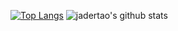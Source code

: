 
[![Top Langs](https://github-readme-stats.vercel.app/api/top-langs/?username=jadertao&layout=compact&count_private=true)](https://github.com/anuraghazra/github-readme-stats)
![jadertao's github stats](https://github-readme-stats.vercel.app/api?username=jadertao&show_icons=true&count_private=true&hide=contribs)


<!--
**jadertao/jadertao** is a ✨ _special_ ✨ repository because its `README.md` (this file) appears on your GitHub profile.

Here are some ideas to get you started:

- 🔭 I’m currently working on ...
- 🌱 I’m currently learning ...
- 👯 I’m looking to collaborate on ...
- 🤔 I’m looking for help with ...
- 💬 Ask me about ...
- 📫 How to reach me: ...
- 😄 Pronouns: ...
- ⚡ Fun fact: ...
-->
